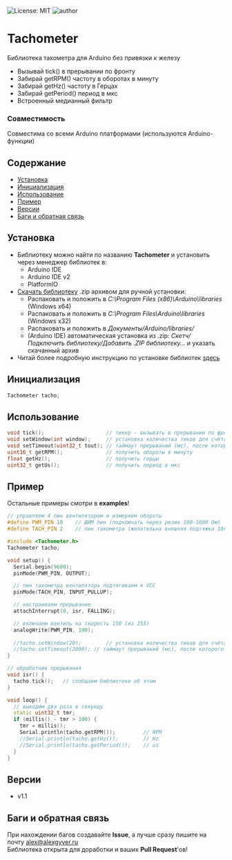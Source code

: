 ![License: MIT](https://img.shields.io/badge/License-MIT-green.svg)
![author](https://img.shields.io/badge/author-AlexGyver-informational.svg)
# Tachometer
Библиотека тахометра для Arduino без привязки к железу
- Вызывай tick() в прерывании по фронту
- Забирай getRPM() частоту в оборотах в минуту
- Забирай getHz() частоту в Герцах
- Забирай getPeriod() период в мкс
- Встроенный медианный фильтр
    
### Совместимость
Совместима со всеми Arduino платформами (используются Arduino-функции)

## Содержание
- [Установка](#install)
- [Инициализация](#init)
- [Использование](#usage)
- [Пример](#example)
- [Версии](#versions)
- [Баги и обратная связь](#feedback)

<a id="install"></a>
## Установка
- Библиотеку можно найти по названию **Tachometer** и установить через менеджер библиотек в:
    - Arduino IDE
    - Arduino IDE v2
    - PlatformIO
- [Скачать библиотеку](https://github.com/GyverLibs/Tachometer/archive/refs/heads/main.zip) .zip архивом для ручной установки:
    - Распаковать и положить в *C:\Program Files (x86)\Arduino\libraries* (Windows x64)
    - Распаковать и положить в *C:\Program Files\Arduino\libraries* (Windows x32)
    - Распаковать и положить в *Документы/Arduino/libraries/*
    - (Arduino IDE) автоматическая установка из .zip: *Скетч/Подключить библиотеку/Добавить .ZIP библиотеку…* и указать скачанный архив
- Читай более подробную инструкцию по установке библиотек [здесь](https://alexgyver.ru/arduino-first/#%D0%A3%D1%81%D1%82%D0%B0%D0%BD%D0%BE%D0%B2%D0%BA%D0%B0_%D0%B1%D0%B8%D0%B1%D0%BB%D0%B8%D0%BE%D1%82%D0%B5%D0%BA)

<a id="init"></a>
## Инициализация
```cpp
Tachometer tacho;
```

<a id="usage"></a>
## Использование
```cpp
void tick();                    // тикер - вызывать в прерывании по фронту
void setWindow(int window);     // установка количества тиков для счёта времени (по умолч 10)
void setTimeout(uint32_t tout); // таймаут прерываний (мс), после которого считается что вращение прекратилось (по умолч 1000)
uint16_t getRPM();              // получить обороты в минуту
float getHz();                  // получить герцы
uint32_t getUs();               // получить период в мкс
```

<a id="example"></a>
## Пример
Остальные примеры смотри в **examples**!
```cpp
// управляем 4 пин вентилятором и измеряем обороты
#define PWM_PIN 10    // ШИМ пин (подключать через резик 100-1000 Ом)
#define TACH_PIN 2    // пин тахометра (желательна внешняя подтяжка 10к к VCC)

#include <Tachometer.h>
Tachometer tacho;

void setup() {
  Serial.begin(9600);
  pinMode(PWM_PIN, OUTPUT);

  // пин тахометра вентилятора подтягиваем к VCC
  pinMode(TACH_PIN, INPUT_PULLUP);

  // настраиваем прерывание
  attachInterrupt(0, isr, FALLING);

  // включаем вентиль на скорость 150 (из 255)
  analogWrite(PWM_PIN, 190);
  
  //tacho.setWindow(20);		// установка количества тиков для счёта времени (по умолч 10)
  //tacho.setTimeout(2000);	// таймаут прерываний (мс), после которого считается что вращение прекратилось
}

// обработчик прерывания
void isr() {
  tacho.tick();   // сообщаем библиотеке об этом
}

void loop() {
  // выводим два раза в секунду
  static uint32_t tmr;
  if (millis() - tmr > 100) {
    tmr = millis();
    Serial.println(tacho.getRPM());			// RPM
	//Serial.println(tacho.getHz());		// Hz
	//Serial.println(tacho.getPeriod());	// us
  }
}
```

<a id="versions"></a>
## Версии
- v1.1

<a id="feedback"></a>
## Баги и обратная связь
При нахождении багов создавайте **Issue**, а лучше сразу пишите на почту [alex@alexgyver.ru](mailto:alex@alexgyver.ru)  
Библиотека открыта для доработки и ваших **Pull Request**'ов!